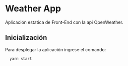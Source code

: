 # Weather App

Aplicación estatica de Front-End con la api OpenWeather.


## Inicialización

Para desplegar la aplicación ingrese el comando: 
```bash
  yarn start
```


